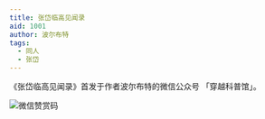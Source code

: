 ```yaml
---
title: 张岱临高见闻录
aid: 1001
author: 波尔布特
tags:
  - 同人
  - 张岱
---
```


《张岱临高见闻录》首发于作者波尔布特的微信公众号 「穿越科普馆」。

![微信赞赏码](/1001/wx.webp)
